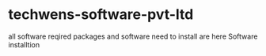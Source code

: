 # techwens-software-pvt-ltd
all software reqired packages and software need to install are here
Software installtion
